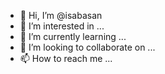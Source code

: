 - 👋 Hi, I’m @isabasan
- 👀 I’m interested in ...
- 🌱 I’m currently learning ...
- 💞️ I’m looking to collaborate on ...
- 📫 How to reach me ...

<!---
isabasan/isabasan is a ✨ special ✨ repository because its `README.md` (this file) appears on your GitHub profile.
You can click the Preview link to take a look at your changes.
--->

